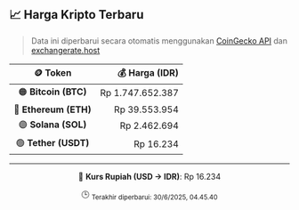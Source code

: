 

<!-- HARGA_KRIPTO -->
## 📈 Harga Kripto Terbaru

> Data ini diperbarui secara otomatis menggunakan [CoinGecko API](https://www.coingecko.com/) dan [exchangerate.host](https://exchangerate.host/)

<div align="center">

| 🪙 Token | 💰 Harga (IDR) |
|:------:|---------------:|
| 🟠 **Bitcoin (BTC)**   | Rp 1.747.652.387 |
| 🔵 **Ethereum (ETH)**  | Rp 39.553.954 |
| 🟣 **Solana (SOL)**    | Rp 2.462.694 |
| 🟢 **Tether (USDT)**   | Rp 16.234 |

---

💱 **Kurs Rupiah (USD → IDR)**: Rp 16.234

🕒 <sub>Terakhir diperbarui: 30/6/2025, 04.45.40</sub>

</div>
<!-- /HARGA_KRIPTO -->
